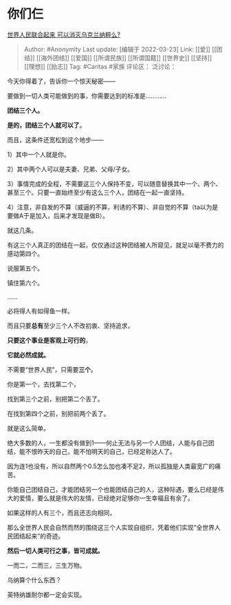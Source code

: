# 你们仨
[世界人民联合起来 可以消灭乌克兰纳粹么?](https://www.zhihu.com/question/522754631/answer/2403793659)

> Author: #Anonymity
> Last update: [编辑于 2022-03-23]
> Link: [[爱]] [[团结]] [[海外团结]] [[爱国]] [[所谓民族]] [[所谓国籍]] [[世界史]] [[坚持]] [[理想]] [[励志]]
> Tag: #Caritas #家族
> 评论区：
> 泛讨论：

今天你得着了，告诉你一个惊天秘密——

要做到一切人类可能做到的事，你需要达到的标准是…………

**团结三个人。**

**是的，团结三个人就可以了**。

而且，这条件还宽松到这个地步——

1）其中一个人就是你。

2）其中两个人可以是夫妻、兄弟、父母/子女。

3）事情完成的全程，不需要这三个人保持不变，可以随意替换其中一个、两个、甚至三个。只要一直始终至少有这么三个人，团结在一起一直坚持。

4）注意，非自发的不算（威逼的不算，利诱的不算）、非自觉的不算（ta以为是要做A于是加入，后来才发现是做B）。

就这几条。

有这三个人真正的团结在一起，仅仅通过这种团结被人所窥见，就足以毫不费力的感动第四个。

说服第五个。

镇住第六个。

……

必将得人有如得鱼一样。

而且只要**总有**至少三个人不改初衷、坚持追求，

**只要这个事业是客观上可行的**，

**它就必然成就。**

不需要“世界人民”，只需要**三个**。

你是第一个，去找第二个，

找到第三个之前，别把第二个丢了。

在找到第四个之前，别把前两个丢了。

就是这么简单。

绝大多数的人，一生都没有做到1——何止无法与另一个人团结，人能与自己团结，能不恨昨天的自己，能不怕明天的自己，已经足称达人了。

因为连1也没有，所以自然两个0.5怎么加也凑不足2，所以孤独是人类最宽广的痛苦。

你能自己团结自己，才能团结另一个也能团结自己的人，这种际遇，要么已经是伟大的爱情，要么就是伟大的友情，已经绝对足够你一生幸福且有余了。

如果这样的人有三个，而且还志向相同，

那么全世界人民会自然而然的围绕这三个人实现自组织，凭着他们实现“全世界人民团结起来”的奇迹。

**然后一切人类可行之事，皆可成就。**

一而二，二而三，三生万物。

乌纳算个什么东西？

英特纳雄耐尔都一定会实现。
